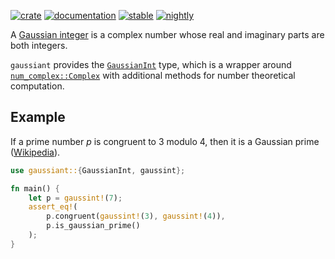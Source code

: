 [![crate](https://img.shields.io/crates/v/gaussiant.svg)](https://crates.io/crates/gaussiant)
[![documentation](https://docs.rs/gaussiant/badge.svg)](https://docs.rs/gaussiant)
[![stable](https://github.com/pierwill/gaussiant/actions/workflows/stable.yml/badge.svg)](https://github.com/pierwill/gaussiant/actions/workflows/stable.yml)
[![nightly](https://github.com/pierwill/gaussiant/actions/workflows/nightly.yaml/badge.svg)](https://github.com/pierwill/gaussiant/actions/workflows/nightly.yaml)

A [Gaussian integer] is a complex number whose real and imaginary parts are both integers.

`gaussiant` provides the [`GaussianInt`] type,
which is a wrapper around [`num_complex::Complex`]
with additional methods for number theoretical computation.

## Example

If a prime number *p* is congruent to 3 modulo 4, then it is a Gaussian prime ([Wikipedia]).

```rust
use gaussiant::{GaussianInt, gaussint};

fn main() {
    let p = gaussint!(7);
    assert_eq!(
        p.congruent(gaussint!(3), gaussint!(4)),
        p.is_gaussian_prime()
    );
}
```

[`num_complex::Complex`]: https://docs.rs/num-complex/latest/num_complex/struct.Complex.html
[Gaussian integer]: https://en.wikipedia.org/wiki/Gaussian_integer
[`GaussianInt`]: https://docs.rs/gaussiant/latest/gaussiant/struct.GaussianInt.html
[Wikipedia]: https://en.wikipedia.org/wiki/Gaussian_integer#Gaussian_primes
